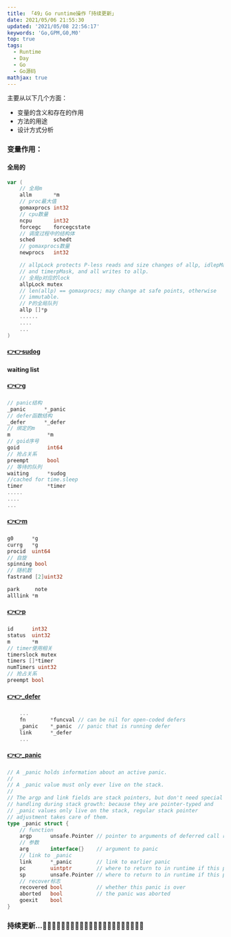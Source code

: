 ```yaml
---
title: 「49」Go runtime操作「持续更新」
date: 2021/05/06 21:55:30
updated: '2021/05/08 22:56:17'
keywords: 'Go,GPM,G0,M0'
top: true
tags:
  - Runtime
  - Day
  - Go
  - Go源码
mathjax: true
---
```


主要从以下几个方面：
* 变量的含义和存在的作用
* 方法的用途
* 设计方式分析

<!--more-->

### 变量作用：


#### 全局的
```go
var (
	// 全局m
	allm       *m
	// proc最大值
	gomaxprocs int32
	// cpu数量
	ncpu       int32
	forcegc    forcegcstate
	// 调度过程中的结构体
	sched      schedt
	// gomaxprocs数量
	newprocs   int32

	// allpLock protects P-less reads and size changes of allp, idlepMask,
	// and timerpMask, and all writes to allp.
	// 全局p对应的lock
	allpLock mutex
	// len(allp) == gomaxprocs; may change at safe points, otherwise
	// immutable.
	// P的全局队列
	allp []*p
	......
	....
	...
)
```

#### [👉👉sudog](https://github.com/golang/go/blob/release-branch.go1.14/src/runtime/runtime2.go#L332)

**waiting list**

#### [👉👉g](https://github.com/golang/go/blob/release-branch.go1.14/src/runtime/runtime2.go#L395)

```go
// panic结构
_panic		*_panic
// defer函数结构
_defer		*_defer
// 绑定的m
m     		 *m
// goid序号
goid		 int64
// 抢占关系 
preempt		 bool
// 等待的队列
waiting		 *sudog
//cached for time.sleep
timer		 *timer
.....
....
...
```

#### [👉👉m](https://github.com/golang/go/blob/release-branch.go1.14/src/runtime/runtime2.go#L477)

```go
g0 		*g
currg 	*g
procid  uint64
// 自旋
spinning bool 
// 随机数
fastrand [2]uint32

park     note
alllink *m

```

#### [👉👉p](https://github.com/golang/go/blob/release-branch.go1.14/src/runtime/runtime2.go#L556)

```go
id		int32
status 	uint32
m 		*m
// timer使用相关
timerslock mutex
timers []*timer
numTimers uint32
// 抢占关系
preempt bool
```

#### [👉👉_defer](https://github.com/golang/go/blob/release-branch.go1.14/src/runtime/runtime2.go#L865)
```go
	...
	fn        *funcval // can be nil for open-coded defers
	_panic    *_panic  // panic that is running defer
	link      *_defer
	...
```

#### [👉👉_panic](https://github.com/golang/go/blob/release-branch.go1.14/src/runtime/runtime2.go#L903)

```go
// A _panic holds information about an active panic.
//
// A _panic value must only ever live on the stack.
//
// The argp and link fields are stack pointers, but don't need special
// handling during stack growth: because they are pointer-typed and
// _panic values only live on the stack, regular stack pointer
// adjustment takes care of them.
type _panic struct {
	// function
	argp      unsafe.Pointer // pointer to arguments of deferred call run during panic; cannot move - known to liblink
	// 参数
	arg       interface{}    // argument to panic
	// link to _panic
	link      *_panic        // link to earlier panic
	pc        uintptr        // where to return to in runtime if this panic is bypassed
	sp        unsafe.Pointer // where to return to in runtime if this panic is bypassed
	// recover标志
	recovered bool           // whether this panic is over
	aborted   bool           // the panic was aborted
	goexit    bool
}
```

### 持续更新...🧞‍♂️🧞‍♂️🧞‍♂️🧞‍♂️🧞‍♂️🧞‍♂️🧞‍♂️🧞‍♂️🧞‍♂️🧞‍♂️🧞‍♂️